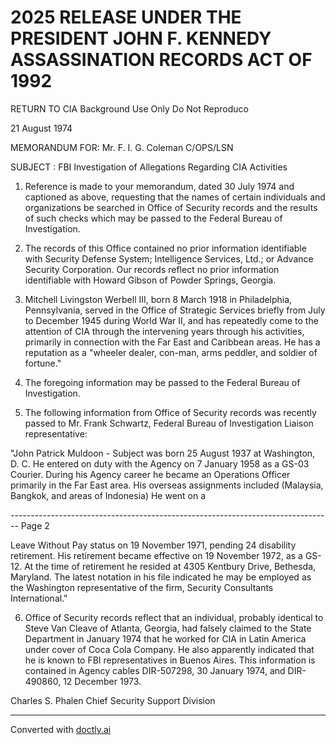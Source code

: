 # 2025 RELEASE UNDER THE PRESIDENT JOHN F. KENNEDY ASSASSINATION RECORDS ACT OF 1992

RETURN TO CIA
Background Use Only
Do Not Reproduco

21 August 1974

MEMORANDUM FOR: Mr. F. I. G. Coleman
C/OPS/LSN

SUBJECT : FBI Investigation of Allegations
Regarding CIA Activities

1. Reference is made to your memorandum, dated 30 July 1974 and captioned as above, requesting that the names of certain individuals and organizations be searched in Office of Security records and the results of such checks which may be passed to the Federal Bureau of Investigation.

2. The records of this Office contained no prior information identifiable with Security Defense System; Intelligence Services, Ltd.; or Advance Security Corporation. Our records reflect no prior information identifiable with Howard Gibson of Powder Springs, Georgia.

3. Mitchell Livingston Werbell III, born 8 March 1918 in Philadelphia, Pennsylvania, served in the Office of Strategic Services briefly from July to December 1945 during World War II, and has repeatedly come to the attention of CIA through the intervening years through his activities, primarily in connection with the Far East and Caribbean areas. He has a reputation as a "wheeler dealer, con-man, arms peddler, and soldier of fortune."

4. The foregoing information may be passed to the Federal Bureau of Investigation.

5. The following information from Office of Security records was recently passed to Mr. Frank Schwartz, Federal Bureau of Investigation Liaison representative:

"John Patrick Muldoon - Subject was born 25 August 1937 at Washington, D. C. He entered on duty with the Agency on 7 January 1958 as a GS-03 Courier. During his Agency career he became an Operations Officer primarily in the Far East area. His overseas assignments included (Malaysia, Bangkok, and areas of Indonesia) He went on a


-------------------------------------------------------------------------------- Page 2

Leave Without Pay status on 19 November 1971, pending 24 disability retirement. His retirement became effective on 19 November 1972, as a GS-12. At the time of retirement he resided at 4305 Kentbury Drive, Bethesda, Maryland. The latest notation in his file indicated he may be employed as the Washington representative of the firm, Security Consultants International."

6. Office of Security records reflect that an individual, probably identical to Steve Van Cleave of Atlanta, Georgia, had falsely claimed to the State Department in January 1974 that he worked for CIA in Latin America under cover of Coca Cola Company. He also apparently indicated that he is known to FBI representatives in Buenos Aires. This information is contained in Agency cables DIR-507298, 30 January 1974, and DIR-490860, 12 December 1973.

Charles S. Phalen
Chief
Security Support Division


---
Converted with [doctly.ai](https://doctly.ai)